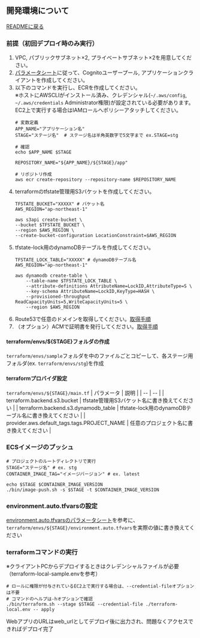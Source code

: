 ## 開発環境について
[READMEに戻る](../README.md)

### 前提（初回デプロイ時のみ実行）
1. VPC, パブリックサブネット×2, プライベートサブネット×2を用意してください。
1. [パラメータシート](./parameter-sheet.md#cognito-ユーザープールパラメータ)に従って、Cognitoユーザープール, アプリケーションクライアントを作成してください。
1. 以下のコマンドを実行し、ECRを作成してください。  
※ホストにAWSCLIがインストール済み、クレデンシャル(`~/.aws/config`, `~/.aws/credentials` Administrator権限)が設定されている必要があります。EC2上で実行する場合はIAMロールへポリシーアタッチしてください。  
    ```shell
    # 変数定義
    APP_NAME="アプリケーション名"
    STAGE="ステージ名"  # ステージ名は半角英数字で5文字まで ex.STAGE=stg

    # 確認
    echo $APP_NAME $STAGE

    REPOSITORY_NAME="${APP_NAME}/${STAGE}/app"

    # リポジトリ作成
    aws ecr create-repository --repository-name $REPOSITORY_NAME
    ```
1. terraformのtfstate管理用S3バケットを作成してください。
    ```shell
    TFSTATE_BUCKET="XXXXX" # バケット名
    AWS_REGION="ap-northeast-1"

    aws s3api create-bucket \
    --bucket $TFSTATE_BUCKET \
    --region $AWS_REGION \
    --create-bucket-configuration LocationConstraint=$AWS_REGION
    ```
1. tfstate-lock用のdynamoDBテーブルを作成してください。
    ```shell
    TFSTATE_LOCK_TABLE="XXXXX" # dynamoDBテーブル名
    AWS_REGION="ap-northeast-1"

    aws dynamodb create-table \
        --table-name $TFSTATE_LOCK_TABLE \
        --attribute-definitions AttributeName=LockID,AttributeType=S \
        --key-schema AttributeName=LockID,KeyType=HASH \
        --provisioned-throughput ReadCapacityUnits=5,WriteCapacityUnits=5 \
        --region $AWS_REGION
    ```
1. Route53で任意のドメインを取得してください。[取得手順](https://docs.aws.amazon.com/ja_jp/Route53/latest/DeveloperGuide/domain-register.html#domain-register-procedure-section)
1. （オプション）ACMで証明書を発行してください。[取得手順](https://docs.aws.amazon.com/ja_jp/acm/latest/userguide/gs-acm-request-public.html)

#### terraform/envs/${STAGE}フォルダの作成
`terraform/envs/sample`フォルダを中のファイルごとコピーして、各ステージ用フォルダ(ex. `terraform/envs/stg`)を作成

#### terraformプロバイダ設定
`terraform/envs/${STAGE}/main.tf`
| パラメータ | 説明 |
| -- | -- |
| terraform.backend.s3.bucket | tfstate管理用S3バケット名に書き換えてください |
| terraform.backend.s3.dynamodb_table | tfstate-lock用のdynamoDBテーブル名に書き換えてください |
| provider.aws.default_tags.tags.PROJECT_NAME | 任意のプロジェクト名に書き換えてください |

### ECSイメージのプッシュ
```shell
# プロジェクトのルートディレクトリで実行
STAGE="ステージ名" # ex. stg
CONTAINER_IMAGE_TAG="イメージバージョン" # ex. latest

echo $STAGE $CONTAINER_IMAGE_VERSION 
./bin/image-push.sh -s $STAGE -t $CONTAINER_IMAGE_VERSION
```

### environment.auto.tfvarsの設定
[environment.auto.tfvarsのパラメータシート](./parameter-sheet.md#terraformデプロイ実行時入力待ちとなるパラメータ)を参考に、`terraform/envs/${STAGE}/environment.auto.tfvars`を実際の値に書き換えてください

### terraformコマンドの実行
※クライアントPCからデプロイするときはクレデンシャルファイルが必要（terraform-local-sample.envを参考）
```shell
# ロールに権限が付与されているEC2上で実行する場合は、--credential-fileオプションは不要
# コマンドのヘルプは-hオプションで確認
./bin/terraform.sh --stage $STAGE --credential-file ./terraform-local.env -- apply
```
WebアプリのURLはweb_urlとしてデプロイ後に出力され、問題なくアクセスできればデプロイ完了